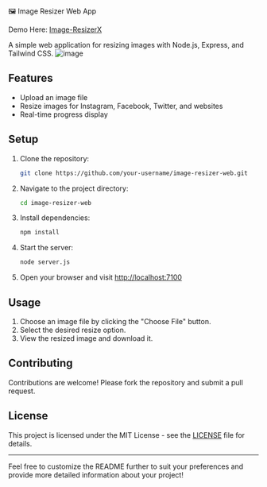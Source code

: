 🖼️ Image Resizer Web App

Demo Here: [Image-ResizerX](https://image-resizer-x.vercel.app/)

A simple web application for resizing images with Node.js, Express, and Tailwind CSS.
![image](https://github.com/user-attachments/assets/d4264e30-1aca-477c-b8f7-23f38e53e2a5)


## Features

- Upload an image file
- Resize images for Instagram, Facebook, Twitter, and websites
- Real-time progress display

## Setup

1. Clone the repository:

   ```bash
   git clone https://github.com/your-username/image-resizer-web.git
   ```

2. Navigate to the project directory:

   ```bash
   cd image-resizer-web
   ```

3. Install dependencies:

   ```bash
   npm install
   ```

4. Start the server:

   ```bash
   node server.js
   ```

5. Open your browser and visit [http://localhost:7100](http://localhost:7100)

## Usage

1. Choose an image file by clicking the "Choose File" button.
2. Select the desired resize option.
3. View the resized image and download it.

## Contributing

Contributions are welcome! Please fork the repository and submit a pull request.

## License

This project is licensed under the MIT License - see the [LICENSE](LICENSE) file for details.

---

Feel free to customize the README further to suit your preferences and provide more detailed information about your project!

